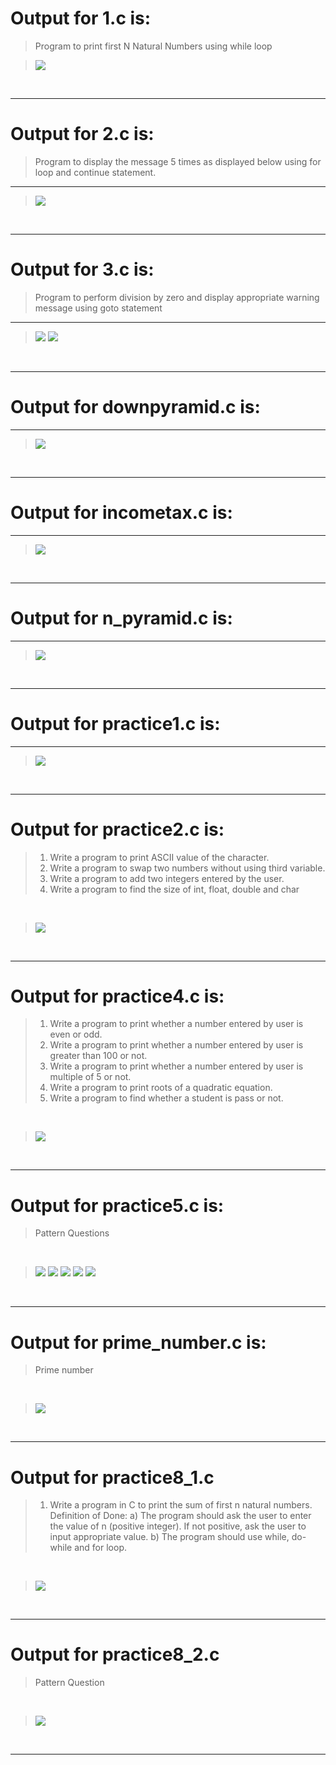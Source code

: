 # **Output for 1.c is:**

> Program to print first N Natural Numbers using while loop </br>

> ![](image/README/1638158458044.png)

</br>

---

# **Output for 2.c is:**

> Program to display the message 5 times as displayed below using for loop and continue statement. </br>


****
> ![](image/README/1638159065719.png)

</br>

---

# **Output for 3.c is:**

> Program to perform division by zero and display appropriate warning message using goto statement </br>


****
> ![](image/README/1638159308819.png)
> ![](image/README/1638159327239.png)

</br>

---

# **Output for downpyramid.c is:**

****
> ![](image/README/1638159541929.png)

</br>

---

# **Output for incometax.c is:**

****
> ![](image/README/1638159758969.png)

</br>

---

# **Output for n_pyramid.c is:**

****
> ![](image/README/1638160664280.png)

</br>

---

# **Output for practice1.c is:**

****
> ![](image/README/1638160925087.png)

</br>

---

# **Output for practice2.c is:**

> 1.  Write a program to print ASCII value of the character.
> 2. Write a program to swap two numbers without using third variable.
> 3. Write a program to add two integers entered by the user.
> 4.  Write a program to find the size of int, float, double and char

</br>

> ![](image/README/1638164309898.png)

</br>

---

# **Output for practice4.c is:**

> 1.    Write a program to print whether a number entered by user is even or odd.
> 2.    Write a program to print whether a number entered by user is greater than 100 or not.
> 3.    Write a program to print whether a number entered by user is multiple of 5 or not.
> 4.    Write a program to print roots of a quadratic equation.
> 5.    Write a program to find whether a student is pass or not.

</br>

> ![](image/README/1638164485967.png)

</br>

---

# **Output for practice5.c is:**

> Pattern Questions

</br>

> ![](image/README/1638164680537.png)
> ![](image/README/1638164697557.png)
> ![](image/README/1638164714025.png)
> ![](image/README/1638164741237.png)
> ![](image/README/1638164756235.png)

</br>

---

# **Output for prime_number.c is:**

> Prime number

</br>

> ![](image/README/1638165577292.png)

</br>

---

# **Output for practice8_1.c**

> 1. Write a program in C to print the sum of first n natural numbers. </br>
> Definition of Done:
> a) The program should ask the user to enter the value of n (positive integer). If not positive, ask the user to input appropriate value.
> b) The program should use while, do-while and for loop. 

</br>

> ![](image/README/1638165017159.png)

</br>

---

# **Output for practice8_2.c**

> Pattern Question

</br>

> ![](image/README/1638165399015.png)

</br>

---